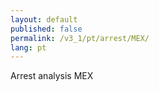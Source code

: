 ```yaml
---
layout: default
published: false
permalink: /v3_1/pt/arrest/MEX/
lang: pt
---
```


Arrest analysis MEX

